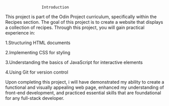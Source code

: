                     Introduction

This project is part of the Odin Project curriculum, specifically within the Recipes section. The goal of this project is to create a website that displays a collection of recipes. Through this project, you will gain practical experience in:

1.Structuring HTML documents

2.Implementing CSS for styling

3.Understanding the basics of JavaScript for interactive elements

4.Using Git for version control


Upon completing this project, i will have demonstrated my ability to create a functional and visually appealing web page, enhanced my understanding of front-end development, and practiced essential skills that are foundational for any full-stack developer.

